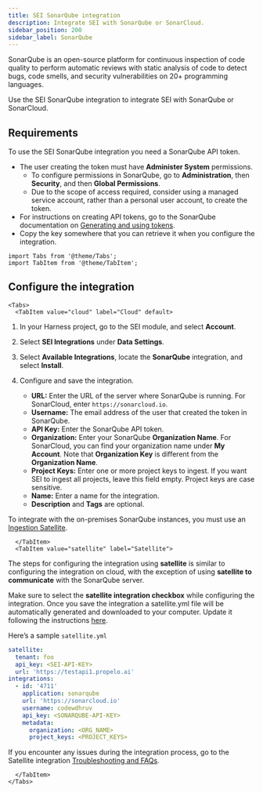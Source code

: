 ```yaml
---
title: SEI SonarQube integration
description: Integrate SEI with SonarQube or SonarCloud.
sidebar_position: 200
sidebar_label: SonarQube
---
```


SonarQube is an open-source platform for continuous inspection of code quality to perform automatic reviews with static analysis of code to detect bugs, code smells, and security vulnerabilities on 20+ programming languages.

Use the SEI SonarQube integration to integrate SEI with SonarQube or SonarCloud.

## Requirements

To use the SEI SonarQube integration you need a SonarQube API token.

* The user creating the token must have **Administer System** permissions.
   * To configure permissions in SonarQube, go to **Administration**, then **Security**, and then **Global Permissions**.
   * Due to the scope of access required, consider using a managed service account, rather than a personal user account, to create the token.
* For instructions on creating API tokens, go to the SonarQube documentation on [Generating and using tokens](https://docs.sonarsource.com/sonarqube/9.7/user-guide/user-account/generating-and-using-tokens/).
* Copy the key somewhere that you can retrieve it when you configure the integration.

```mdx-code-block
import Tabs from '@theme/Tabs';
import TabItem from '@theme/TabItem';
```

## Configure the integration

```mdx-code-block
<Tabs>
  <TabItem value="cloud" label="Cloud" default>
```

1. In your Harness project, go to the SEI module, and select **Account**.
2. Select **SEI Integrations** under **Data Settings**.
3. Select **Available Integrations**, locate the **SonarQube** integration, and select **Install**.
4. Configure and save the integration.

   * **URL:** Enter the URL of the server where SonarQube is running. For SonarCloud, enter `https://sonarcloud.io`.
   * **Username:** The email address of the user that created the token in SonarQube.
   * **API Key:** Enter the SonarQube API token.
   * **Organization:** Enter your SonarQube **Organization Name**. For SonarCloud, you can find your organization name under **My Account**. Note that **Organization Key** is different from the **Organization Name**.
   * **Project Keys:** Enter one or more project keys to ingest. If you want SEI to ingest all projects, leave this field empty. Project keys are case sensitive.
   * **Name:** Enter a name for the integration.
   * **Description** and **Tags** are optional.

To integrate with the on-premises SonarQube instances, you must use an [Ingestion Satellite](/docs/software-engineering-insights/sei-ingestion-satellite/satellite-overview).

```mdx-code-block
  </TabItem>
  <TabItem value="satellite" label="Satellite">
```

The steps for configuring the integration using **satellite** is similar to configuring the integration on cloud, with the exception of using **satellite to communicate** with the SonarQube server.

Make sure to select the **satellite integration checkbox** while configuring the integration. Once you save the integration a satellite.yml file will be automatically generated and downloaded to your computer. Update it following the instructions [here](/docs/software-engineering-insights/sei-ingestion-satellite/satellite-overview).

Here’s a sample `satellite.yml`

```yaml
satellite:
  tenant: foo
  api_key: <SEI-API-KEY>
  url: 'https://testapi1.propelo.ai'
integrations:
  - id: '4711'
    application: sonarqube
    url: 'https://sonarcloud.io'
    username: codewdhruv
    api_key: <SONARQUBE-API-KEY>
    metadata:
      organization: <ORG_NAME>
      project_keys: <PROJECT_KEYS>

```

If you encounter any issues during the integration process, go to the Satellite integration [Troubleshooting and FAQs](/docs/software-engineering-insights/sei-ingestion-satellite/satellite-troubleshooting-and-faqs).

```mdx-code-block
  </TabItem>
</Tabs>
```
